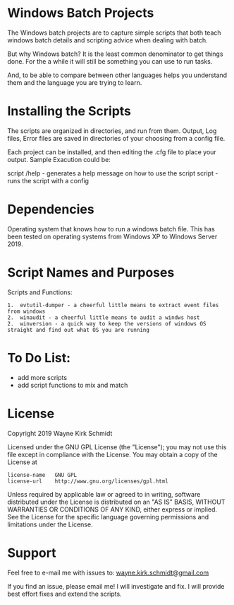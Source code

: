 Windows Batch Projects
======================
The Windows batch projects are to capture simple scripts that both 
teach windows batch details and scripting advice when dealing with batch.

But why Windows batch? It is the least common denominator to get things done.
For the a while it will still be something you can use to run tasks.

And, to be able to compare between other languages helps you understand 
them and the language you are trying to learn.

Installing the Scripts
=======================

The scripts are organized in directories, and run from them.
Output, Log files, Error files are saved in directories of your choosing from a config file.

Each project can be installed, and then editing the .cfg file to place your output.
Sample Exacution could be:

script /help - generates a help message on how to use the script
script <configfile> - runs the script with a config

Dependencies
============

Operating system that knows how to run a windows batch file.
This has been tested on operating systems from Windows XP to Windows Server 2019.

Script Names and Purposes
=========================

Scripts and Functions:

    1.  evtutil-dumper - a cheerful little means to extract event files from windows
    2.  winaudit - a cheerful little means to audit a windws host
    2.  winversion - a quick way to keep the versions of windows OS straight and find out what OS you are running
        
To Do List:
===========

* add more scripts
* add script functions to mix and match

License
=======

Copyright 2019 Wayne Kirk Schmidt

Licensed under the GNU GPL License (the "License");
you may not use this file except in compliance with the License.
You may obtain a copy of the License at

    license-name   GNU GPL
    license-url    http://www.gnu.org/licenses/gpl.html

Unless required by applicable law or agreed to in writing, software
distributed under the License is distributed on an "AS IS" BASIS,
WITHOUT WARRANTIES OR CONDITIONS OF ANY KIND, either express or implied.
See the License for the specific language governing permissions and
limitations under the License.

Support
=======

Feel free to e-mail me with issues to: wayne.kirk.schmidt@gmail.com

If you find an issue, please email me! I will investigate and fix.
I will provide best effort fixes and extend the scripts.
